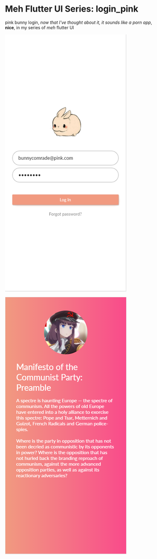 # Meh Flutter UI Series: login_pink
pink bunny login, *now that I've thought about it, it sounds like a porn app*, **nice**, in my series of *meh* flutter UI

![bunny login](./loginpage.PNG)

![comrade home](./homepage.PNG)
